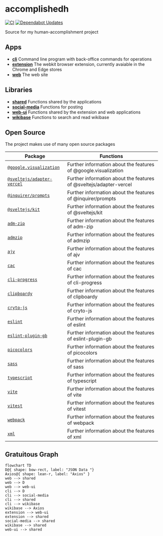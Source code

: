 # accomplishedh

[![CI](https://github.com/GaryB432/accomplishedh/actions/workflows/ci.yml/badge.svg)](https://github.com/GaryB432/accomplishedh/actions/workflows/ci.yml)
[![Dependabot Updates](https://github.com/GaryB432/accomplishedh/actions/workflows/dependabot/dependabot-updates/badge.svg)](https://github.com/GaryB432/accomplishedh/actions/workflows/dependabot/dependabot-updates)

Source for my human-accomplishment project

## Apps

- [**cli**](/apps/cli/README.md) Command line program with back-office commands for operations
- [**extension**](/apps/extension/README.md) The webkit browser extension, currently avaiable in the Chrome and Edge stores
- [**web**](/apps/web/README.md) The web site

## Libraries

- [**shared**](/libraries/shared/README.md) Functions shared by the applications
- [**social-media**](/libraries/social-media/README.md) Functions for posting
- [**web-ui**](/libraries/web-ui/README.md) Functions shared by the extension and web applications
- [**wikibase**](/libraries/wikibase/README.md) Functions to search and read wikibase

## Open Source

The project makes use of many open source packages

<!-- prettier-ignore -->
| Package | Functions |
| --- | --- |
| [`@google.visualization`](https:://www.npmjs.com/package/@google.visualization) | Further information about the features of @google.visualization |
| [`@sveltejs/adapter-vercel`](https:://www.npmjs.com/package/@sveltejs/adapter-vercel) | Further information about the features of @sveltejs/adapter-vercel |
| [`@inquirer/prompts`](https:://www.npmjs.com/package/@inquirer/prompts) | Further information about the features of @inquirer/prompts |
| [`@sveltejs/kit`](https:://www.npmjs.com/package/@sveltejs/kit) | Further information about the features of @sveltejs/kit |
| [`adm-zip`](https:://www.npmjs.com/package/adm-zip) | Further information about the features of adm-zip |
| [`admzip`](https:://www.npmjs.com/package/admzip) | Further information about the features of admzip |
| [`ajv`](https:://www.npmjs.com/package/ajv) | Further information about the features of ajv |
| [`cac`](https:://www.npmjs.com/package/cac) | Further information about the features of cac |
| [`cli-progress`](https:://www.npmjs.com/package/cli-progress) | Further information about the features of cli-progress |
| [`clipboardy`](https:://www.npmjs.com/package/clipboardy) | Further information about the features of clipboardy |
| [`cryto-js`](https:://www.npmjs.com/package/cryto-js) | Further information about the features of cryto-js |
| [`eslint`](https:://www.npmjs.com/package/eslint) | Further information about the features of eslint |
| [`eslint-plugin-gb`](https:://www.npmjs.com/package/eslint-plugin-gb) | Further information about the features of eslint-plugin-gb |
| [`picocolors`](https:://www.npmjs.com/package/picocolors) | Further information about the features of picocolors |
| [`sass`](https:://www.npmjs.com/package/sass) | Further information about the features of sass |
| [`typescript`](https:://www.npmjs.com/package/typescript) | Further information about the features of typescript |
| [`vite`](https:://www.npmjs.com/package/vite) | Further information about the features of vite |
| [`vitest`](https:://www.npmjs.com/package/vitest) | Further information about the features of vitest |
| [`webpack`](https:://www.npmjs.com/package/webpack) | Further information about the features of webpack |
| [`xml`](https:://www.npmjs.com/package/xml) | Further information about the features of xml |

## Gratuitous Graph

```mermaid
flowchart TD
D@{ shape: bow-rect, label: "JSON Data "}
Axios@{ shape: lean-r, label: "Axios" }
web --> shared
web --> D
web --> web-ui
cli --> D
cli --> social-media
cli --> shared
cli --> wikibase
wikibase --> Axios
extension --> web-ui
extension --> shared
social-media --> shared
wikibase --> shared
web-ui --> shared

```
